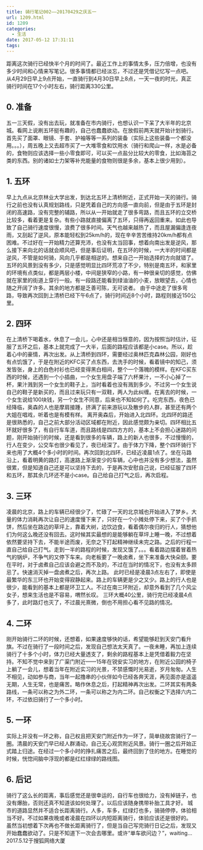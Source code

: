 ```yaml
---
title: 骑行笔记002——20170429之庆五一
url: 1209.html
id: 1209
categories:
  - 生活
date: 2017-05-12 17:31:11
tags:
---
```


距离这次骑行已经快半个月的时间了。最近工作上的事情太多，压力倍增，也没有多少时间和心情来写笔记。很多事情都已经淡忘，不过还是凭借记忆写一点吧。 从4月29日早上9点开始，一直骑行到4月30日早上8点，一天一夜的时光，真正骑行时间在17个小时左右，骑行距离330公里。

0\. 准备
------

五一三天假，没有出去玩，就准备在市内骑行，也想认识一下呆了大半年的北京城。看网上说刷五环挺有趣的，自己也蠢蠢欲动。在放假前两天就开始计划骑行。首先买了面罩、眼镜、手套、护袖等等一系列的装备（实际上这些装备一个都没用。。。），周五晚上又去超市买了一大堆零食和饮用水（骑行和爬山一样，水是必备的，食物则应该选择一些小零食即可，可以买一点盐分比较大的零食，比如海苔之类的东西。别的诸如士力架等补充能量的食物则很是多余，基本上很少用到）。

1\. 五环
------

早上九点从北京林业大学出发，到达北五环上清桥附近，正式开始一天的骑行。骑行之前也没有认真规划路线，只是凭着自己的方向感一直向前，但是由于五环是封闭的高速路，没有完整的辅路，所以从一开始就走了很多弯路，而且五环的立交桥比较多，看着更是复杂。有些小路就直接偏离了五环，只得再返回重来。如此也导致了自己骑行速度很慢，浪费了很多时间。天气也越来越热了，而且屋漏偏逢连夜雨，又刮起了逆风，原本能轻松到25km/h的，现在辛辛苦苦维持20km/h都有点困难。不过好在一开始精力还算充沛，也没有太当回事，想着向南出发是逆风，那么接下来向北的话就会顺风吧，但是事后证明，在五环的时候，一大半的时间都是逆风，不管是如何骑，风向几乎都是相逆的。想来自己一开始选择的方向就错了。 五环的风景到没有多少，只是感觉明显比四环荒凉了不少，特别是南五环，和家里的环境有点类似，都是两层小楼，中间是狭窄的小路，有一种很亲切的感觉，仿佛就在家里的街道上穿行一般。有一段路还能看到绿油油的小麦，放眼望去，心情也随之开阔了许多。其余的地方都是乏善可陈，无可说者。 由于中途走了很多弯路，导致再次回到上清桥已经下午6点了，骑行时间近8个小时，路程则接近150公里。

2\. 四环
------

在上清桥下喝着水，休息了一会儿，心中还是相当惬意的，因为按照当时估计，征服了五环之后，基本上就完成了一大半，后面的路程应该都是小case。所以，趁着心中的豪情，再次出发。从上清桥到四环，需要经过奥林匹克森林公园，刚好也有点饥饿了，于是在附近的KFC买了点东西，去洗手的时候，看着镜中的知己，须发皆张，身上的白色衬衫也已经变得黑白相间，整个一个落魄的模样。在KFC买东西的时候，还遇到一个小插曲，一个女生用盘子端了六杯果汁，一不小心掉了一杯，果汁溅到另一个女生的鞋子上，当时看着也没有溅到多少。不过另一个女生说自己的鞋子是新买的，而且过来玩只有一双鞋，两人为此纠缠。在离去的时候，一个女生说给100块钱，另一个女生不同意，后来也不知如何了。吃完东西，夜色已经降临，奥森的人也是摩肩接踵，挤满了前来游玩以及散步的人群，甚至还有两个大姐在唱戏，听着也是有模有样。 离开奥森后，开始进入北四环。北四环的路还是很熟悉的，自己之前大部分活动区域都在附近，因此感觉颇为亲切。四环相比五环就好很多了，有自行车车道，而且路线是四四方方的，基本上不会担心迷路的问题，刚开始骑行的时候，还是看到很多的车辆，路上的新人也很多，不过慢慢的，行人在变少，公交车也很少看见了，夜已经深了。由于体力下降，整个四环骑行下来也用了大概4个多小时的时间。再次回到北四环，已经近凌晨1点了。坐在马路沿上，看着明黄的路灯，高速路上渐渐变少的车辆，心中也并没有多少想法，虽然很累，但是知道自己还是可以坚持下去的，于是再次安慰自己说，已经征服了四环和五环，那其余几环还不是小case。自己给自己打气之后，再次启程。

3\. 三环
------

凌晨的北京，路上的车辆已经很少了，忙碌了一天的北京城也开始进入了梦乡。大量的体力消耗再次让自己的速度慢下来了，只好在一个小摊处停下来，买了个手抓饼，然后坐在路边的草坪上，靠着大树，边饮边食，看着偶尔夜归的行人，猜想他们为何这么晚还没有回去。这时候其实最想的是能够躺在草坪上睡一晚，不过想着依然要坚持下去，不能半途而废，无奈之下打起精神继续未完之路。之后的行程一直自己给自己打气。走到一半的路程的时候，发现又饿了。。。看着路边摆着冒着热气的锅炉，不争气的又停下车来。向老板要了一晚卤煮，坐下来准备大快朵颐。要在平时，对于卤煮自己应该会避之而不及的，不过在当时的情况下，也没有太多顾忌了。快速消灭掉一盘卤煮之后，再次上路。 此时已经是凌晨3点左右了，即使是最繁华的东三环也开始变得寂静起来。路上的车辆更是少之又少。路上的行人也是很少，能看到的基本上都是环卫工人。不过在南三环附近，却意外看到了几个风尘女子，想来生活也是不容易，喟然长叹。 三环大概40公里，骑行完已经凌晨4点多了，此时路灯也灭了，不过晨光熹微，倒也不用担心看不见路的情况。

4\. 二环
------

刚开始骑行二环的时候，还想着，如果速度够快的话，希望能够赶到天安门看升旗。不过在骑行了一段时间之后，发现自己想法太天真了。一夜未睡，再加上连续骑行了十多个小时，体力已经大量透支了，剩余的路程基本上是凭借着毅力在坚持。不知不觉中来到了广渠门附近——15年在锐安实习的地方，在附近公园的椅子上躺了一会儿，想着当年在附近实习的光景，不禁感慨时光易逝，岁月匆匆。人生不相见，动如参与商，当年一起撸串的小伙伴如今已经各奔天涯，再见面亦是遥遥无期，人生无常，也是痛苦。略作休息之后，打起精神再次出发。二环其实有两条路线，一条可以称之为外二环，一条可以称之为内二环。自己权衡之下选择六内二环，不过依旧骑行了一个多小时。

5\. 一环
------

实际上并没有一环之称，自己权且把天安门附近作为一环了，简单绕故宫骑行了一圈。清晨的天安门早已经人群涌动，自己无心观赏附近风景。骑行一圈之后开始正式踏上归途。在经过一个多小时的挣扎痛苦之后，最终回到了住的地方。在睡觉的时候，恍惚间脑中浮现的都是红红绿绿的路线图。

6\. 后记
------

骑行了这么长的距离，事后感觉还是很幸运的，自行车也很给力，没有掉链子，也没有爆胎，否则还真不知道该如何处理了。以后应该随身携带补胎工具才好。 城市的道路显然并不适合长距离骑行。人多，车多，红绿灯也多，骑骑停停，体验相当不好。不过如果夜晚或者凌晨在四环以内短距离骑行，体验应该还是很好的。 虽然当初想着下次再也不做长距离骑行了，但是当自己写完骑行日记之后，发现又开始蠢蠢欲动了。只是不知道下一次会去哪里。或许“单车欲问边？”，waiting... 2017.5.12于搜狐网络大厦
